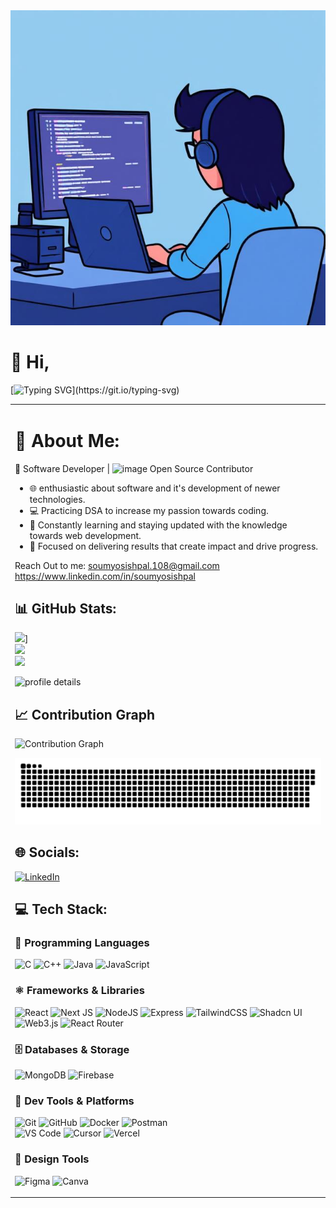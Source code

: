 <!--- 👋 Hi, I’m @Soumyosish
- 👀 I’m Aspiring Full stack Web developer
- 🌱 Currently I am a second year undergraduate pursuing my Btech in Cse from Lovely Professional University. I am enthusiastic about software and it's development of newer technologies. Trying to learn different programming languages and increase my keen interest with knowledge towards web development. Being passionate about coding and the way to develop various webpages in optimal manner aligns with my interest deeply.
- 📫 How to reach me ...www.linkedin.com/in/soumyosishpal, soumyosishpal.108@gmail.com --->
<!---
Soumyosish/Soumyosish is a ✨ special ✨ repository because its `README.md` (this file) appears on your GitHub profile.
You can click the Preview link to take a look at your changes.
--->
<img src="./github.jpg" alt="Developer GIF" width="1000" />

# 👋 Hi,
<div>
  
[![Typing SVG](https://readme-typing-svg.demolab.com?font=Fira+Code&weight=700&size=32&duration=3000&pause=1000&color=0EB4F7&width=435&lines=👋+Hi,+I'm+Soumyosish+Pal;Open+Source+Contributor+Aspiring+Software+Developer;Tech+Enthusiast;CS+Undergrad;)](https://git.io/typing-svg)
</div>


<table>
  <tr>
    <td>

<h1>💫 About Me:</h1>

🚀 Software Developer | <img width="20" height="20" alt="image" src="https://github.com/user-attachments/assets/c543f150-bd8e-427c-97d7-41c2adb3efe0" />
 Open Source Contributor  
- 🌐 enthusiastic about software and it's development of newer technologies.  
- 💻 Practicing DSA to increase my passion towards coding.  
- 🚀 Constantly learning and staying updated with the knowledge towards web development.  
- 🎯 Focused on delivering results that create impact and drive progress.  

Reach Out to me: soumyosishpal.108@gmail.com https://www.linkedin.com/in/soumyosishpal


## 📊 GitHub Stats:
[![](https://github-readme-stats.vercel.app/api?username=Soumyosish&theme=blue-green&border_radius=10&hide_border=false&count_private=true)](https://github.com/Soumyosish/github-readme-stats)]<br/>
![](https://github-readme-streak-stats.herokuapp.com/?user=Soumyosish&theme=blue-green&border_radius=10&hide_border=false)<br/>
![](https://github-readme-stats.vercel.app/api/top-langs/?username=Soumyosish&theme=blue-green&border_radius=10&hide_border=false&include_all_commits=true&count_private=false&layout=compact)
<!-- Profile Details Card -->
<img src="http://github-profile-summary-cards.vercel.app/api/cards/profile-details?username={Soumyosish}&theme={blue-green}" alt="profile details"/>
</div>

## 📈 Contribution Graph
![Contribution Graph](https://github-readme-activity-graph.vercel.app/graph?username=Soumyosish&theme=react-dark&hide_border=true)


<picture>
  <source media="(prefers-color-scheme: dark)" srcset="https://raw.githubusercontent.com/Soumyosish/Soumyosish/output/github-snake-dark.svg" />
  <source media="(prefers-color-scheme: light)" srcset="https://raw.githubusercontent.com/Soumyosish/Soumyosish/output/github-snake.svg" />
  <img alt="github-snake" src="https://raw.githubusercontent.com/Soumyosish/Soumyosish/output/github-snake.svg" />
</picture>
 

## 🌐 Socials:
[![LinkedIn](https://img.shields.io/badge/LinkedIn-%230077B5.svg?logo=linkedin&logoColor=white)](https://linkedin.com/in/soumyosishpal)

## 💻 Tech Stack:

### 🧠 Programming Languages  
![C](https://img.shields.io/badge/c-%2300599C.svg?style=for-the-badge&logo=c&logoColor=white) ![C++](https://img.shields.io/badge/c++-%2300599C.svg?style=for-the-badge&logo=c%2B%2B&logoColor=white) ![Java](https://img.shields.io/badge/java-%23ED8B00.svg?style=for-the-badge&logo=openjdk&logoColor=white) ![JavaScript](https://img.shields.io/badge/javascript-%23323330.svg?style=for-the-badge&logo=javascript&logoColor=%23F7DF1E) 

### ⚛️ Frameworks & Libraries  
![React](https://img.shields.io/badge/react-%2320232a.svg?style=for-the-badge&logo=react&logoColor=%2361DAFB) ![Next JS](https://img.shields.io/badge/Next-black?style=for-the-badge&logo=next.js&logoColor=white) ![NodeJS](https://img.shields.io/badge/node.js-6DA55F?style=for-the-badge&logo=node.js&logoColor=white) ![Express](https://img.shields.io/badge/express-%23404d59.svg?style=for-the-badge&logo=express&logoColor=white) ![TailwindCSS](https://img.shields.io/badge/tailwindcss-%2338B2AC.svg?style=for-the-badge&logo=tailwind-css&logoColor=white) ![Shadcn UI](https://img.shields.io/badge/shadcn-ui-%23121011.svg?style=for-the-badge&logo=shadcnui&logoColor=white) ![Web3.js](https://img.shields.io/badge/Web3.js-F16822?style=for-the-badge&logo=web3.js&logoColor=white) ![React Router](https://img.shields.io/badge/React_Router-CA4245?style=for-the-badge&logo=react-router&logoColor=white)

### 🗄️ Databases & Storage  
![MongoDB](https://img.shields.io/badge/MongoDB-%234ea94b.svg?style=for-the-badge&logo=mongodb&logoColor=white) ![Firebase](https://img.shields.io/badge/firebase-%23039BE5.svg?style=for-the-badge&logo=firebase)

### 🔧 Dev Tools & Platforms  
![Git](https://img.shields.io/badge/git-%23F05033.svg?style=for-the-badge&logo=git&logoColor=white) ![GitHub](https://img.shields.io/badge/github-%23121011.svg?style=for-the-badge&logo=github&logoColor=white) ![Docker](https://img.shields.io/badge/docker-%230db7ed.svg?style=for-the-badge&logo=docker&logoColor=white) ![Postman](https://img.shields.io/badge/Postman-FF6C37?style=for-the-badge&logo=postman&logoColor=white)  
![VS Code](https://img.shields.io/badge/vscode-%23007ACC.svg?style=for-the-badge&logo=visual-studio-code&logoColor=white) ![Cursor](https://img.shields.io/badge/cursor-%23000000.svg?style=for-the-badge&logo=cursor&logoColor=white) ![Vercel](https://img.shields.io/badge/vercel-%23000000.svg?style=for-the-badge&logo=vercel&logoColor=white)

### 🎨 Design Tools  
![Figma](https://img.shields.io/badge/figma-%23F24E1E.svg?style=for-the-badge&logo=figma&logoColor=white) ![Canva](https://img.shields.io/badge/Canva-%2300C4CC.svg?style=for-the-badge&logo=Canva&logoColor=white)
